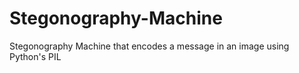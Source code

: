 # Stegonography-Machine
Stegonography Machine that encodes a message in an image using Python's PIL
